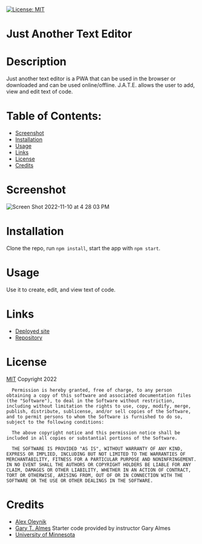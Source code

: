 [![License: MIT](https://img.shields.io/badge/License-MIT-yellow.svg)](https://opensource.org/licenses/MIT)
  # Just Another Text Editor
  
  # Description
  Just another text editor is a PWA that can be used in the browser or downloaded and can be used online/offline. J.A.T.E. allows the user to add, view and edit text of code. 

  # Table of Contents:
  * [Screenshot](#screenshot)
  * [Installation](#installation)
  * [Usage](#usage)
  * [Links](#links)
  * [License](#license)
  * [Credits](#credits)

  # Screenshot
![Screen Shot 2022-11-10 at 4 28 03 PM](https://user-images.githubusercontent.com/110851664/201222633-0162804f-1631-44f0-9448-1481dd72c8cf.png)


  # Installation
  Clone the repo, run `npm install`, start the app with `npm start`.

  # Usage 
  Use it to create, edit, and view text of code.

  # Links
  * [Deployed site](https://text-editor-production.up.railway.app/)
  * [Repository](https://github.com/AlexO16/text-editor)

  # License
  [MIT](https://opensource.org/licenses/MIT)
  Copyright 2022 

      Permission is hereby granted, free of charge, to any person obtaining a copy of this software and associated documentation files (the "Software"), to deal in the Software without restriction, including without limitation the rights to use, copy, modify, merge, publish, distribute, sublicense, and/or sell copies of the Software, and to permit persons to whom the Software is furnished to do so, subject to the following conditions:
        
      The above copyright notice and this permission notice shall be included in all copies or substantial portions of the Software.
        
      THE SOFTWARE IS PROVIDED "AS IS", WITHOUT WARRANTY OF ANY KIND, EXPRESS OR IMPLIED, INCLUDING BUT NOT LIMITED TO THE WARRANTIES OF MERCHANTABILITY, FITNESS FOR A PARTICULAR PURPOSE AND NONINFRINGEMENT. IN NO EVENT SHALL THE AUTHORS OR COPYRIGHT HOLDERS BE LIABLE FOR ANY CLAIM, DAMAGES OR OTHER LIABILITY, WHETHER IN AN ACTION OF CONTRACT, TORT OR OTHERWISE, ARISING FROM, OUT OF OR IN CONNECTION WITH THE SOFTWARE OR THE USE OR OTHER DEALINGS IN THE SOFTWARE.

  # Credits
  * [Alex Oleynik](https://github.com/AlexO16)
  * [Gary T. Almes](https://github.com/garytalmes) Starter code provided by instructor Gary Almes
  * [University of Minnesota](https://courses.bootcampspot.com/courses/2176/assignments/38765?module_item_id=750651)
